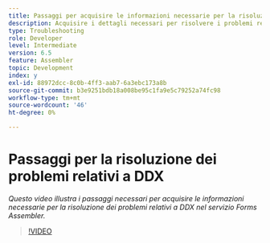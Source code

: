 ```yaml
---
title: Passaggi per acquisire le informazioni necessarie per la risoluzione dei problemi relativi a DDX
description: Acquisire i dettagli necessari per risolvere i problemi relativi a Assembler
type: Troubleshooting
role: Developer
level: Intermediate
version: 6.5
feature: Assembler
topic: Development
index: y
exl-id: 88972dcc-8c0b-4ff3-aab7-6a3ebc173a8b
source-git-commit: b3e9251bdb18a008be95c1fa9e5c79252a74fc98
workflow-type: tm+mt
source-wordcount: '46'
ht-degree: 0%

---
```


# Passaggi per la risoluzione dei problemi relativi a DDX

*Questo video illustra i passaggi necessari per acquisire le informazioni necessarie per la risoluzione dei problemi relativi a DDX nel servizio Forms Assembler.*

>[!VIDEO](https://video.tv.adobe.com/v/335517?quality=12&learn=on)
